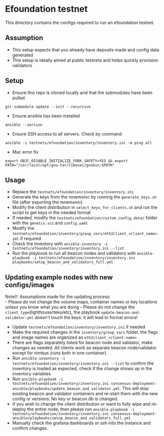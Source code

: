 # Efoundation testnet

This directory contains the configs required to run an efoundation testnet.

## Assumption

- This setup expects that you already have deposits made and config data generated
- This setup is ideally aimed at public testnets and helps quickly provision validators

## Setup

- Ensure this repo is cloned locally and that the submodules have been pulled

`git submodule update --init --recursive`

- Ensure ansible has been installed

`ansible --version`

- Ensure SSH access to all servers. Check by command

`ansible -i testnets/efoundation/inventory/inventory.ini -m ping all`

- Mac error fix

`export OBJC_DISABLE_INITIALIZE_FORK_SAFETY=YES && export PATH="/usr/local/opt/gnu-tar/libexec/gnubin:$PATH"`

## Usage

- Replace the `testnets/efoundation/inventory/inventory.ini`
- Generate the keys from the mnemonic by running the `generate_keys.sh` file (after exporting the mnemonic)
- Modify the client distribution in `select_keys_for_clients.sh` and run the script to get keys in the needed format
- If needed, modify the `testnets/efoundation/custom_config_data/` folder with the `genesis.ssz` and `config.yaml`
- Modify the `testnets/efoundation/inventory/group_vars/eth2client_<client_name>.yml` if required
- Check the inventory with `ansible-inventory -i testnets/efoundation/inventory/inventory.ini --list`
- Run the playbook to run all beacon nodes and validators with `ansible-playbook -i testnets/efoundation/inventory/inventory.ini playbooks/setup_beacon_and_validators_full.yml`

## Updating example nodes with new configs/images

Note!!: Assumptions made for the updating process:  
    - Please do not change the volume maps, container names or key locations unless you know what you are doing
    - Please do not change the `client_type`(lighthouse/teku/etc), the playbook `update-beacon-and-validator.yml` doesn't
touch the keys: it will lead to format errors!

- Update `testnets/efoundation/inventory/inventory.ini` if needed
- Make the required changes in the `inventory/group_vars` folder, the flags and image names are organized as `eth2client_<client-name>`
- There are flags separately listed for beacon node and validator, make changes as needed. All clients work as separate
beacon node/validator except for nimbus (runs both in one container).
- Run `ansible-inventory -i testnets/efoundation/inventory/inventory.ini --list` to confirm the inventory is loaded as expected,
check if the change shows up in the inventory variables
- Run `ansible-playbook -i testnets/efoundation/inventory/inventory.ini consensus-deployment-ansible/playbooks/update_beacon_and_validator.yml`.
This will stop existing beacon and validator containers and re-start them with the new config or versions. No key or beacon db is changed.
- If you wish to change the client distribution or want to fully wipe and re-deploy the entire node, then please run
`ansible-playbook -i testnets/efoundation/inventory/inventory.ini consensus-deployment-ansible/playbooks/setup_beacon_and_validators_full.yml`
- Manually check the grafana dashboards or ssh into the instance and confirm changes.
